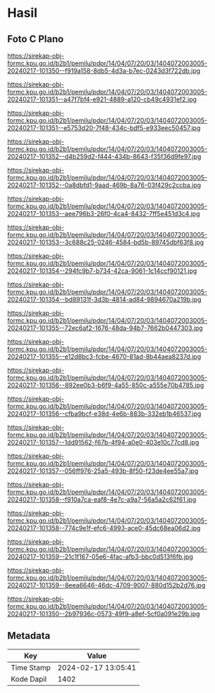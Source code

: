 # Hasil

## Foto C Plano

https://sirekap-obj-formc.kpu.go.id/b2b1/pemilu/pdpr/14/04/07/20/03/1404072003005-20240217-101350--f919a158-8db5-4d3a-b7ec-0243d3f722db.jpg

https://sirekap-obj-formc.kpu.go.id/b2b1/pemilu/pdpr/14/04/07/20/03/1404072003005-20240217-101351--a47f7bf4-e921-4889-a120-cb49c4931ef2.jpg

https://sirekap-obj-formc.kpu.go.id/b2b1/pemilu/pdpr/14/04/07/20/03/1404072003005-20240217-101351--e5753d20-7f48-434c-bdf5-e933eec50457.jpg

https://sirekap-obj-formc.kpu.go.id/b2b1/pemilu/pdpr/14/04/07/20/03/1404072003005-20240217-101352--d4b259d2-f444-434b-8643-f35f36d9fe97.jpg

https://sirekap-obj-formc.kpu.go.id/b2b1/pemilu/pdpr/14/04/07/20/03/1404072003005-20240217-101352--0a8dbfd1-9aad-469b-8a76-03f429c2ccba.jpg

https://sirekap-obj-formc.kpu.go.id/b2b1/pemilu/pdpr/14/04/07/20/03/1404072003005-20240217-101353--aee796b3-26f0-4ca4-8432-7ff5e451d3c4.jpg

https://sirekap-obj-formc.kpu.go.id/b2b1/pemilu/pdpr/14/04/07/20/03/1404072003005-20240217-101353--3c688c25-0246-4584-bd5b-89745dbf63f8.jpg

https://sirekap-obj-formc.kpu.go.id/b2b1/pemilu/pdpr/14/04/07/20/03/1404072003005-20240217-101354--294fc9b7-b734-42ca-9061-1c14ccf90121.jpg

https://sirekap-obj-formc.kpu.go.id/b2b1/pemilu/pdpr/14/04/07/20/03/1404072003005-20240217-101354--bd89131f-3d3b-4814-ad84-9894670a219b.jpg

https://sirekap-obj-formc.kpu.go.id/b2b1/pemilu/pdpr/14/04/07/20/03/1404072003005-20240217-101355--72ec6af2-1676-48da-94b7-7662b0447303.jpg

https://sirekap-obj-formc.kpu.go.id/b2b1/pemilu/pdpr/14/04/07/20/03/1404072003005-20240217-101355--e12d8bc3-fcbe-4670-81ad-8b44aea8237d.jpg

https://sirekap-obj-formc.kpu.go.id/b2b1/pemilu/pdpr/14/04/07/20/03/1404072003005-20240217-101356--892ee0b3-b6f9-4a55-850c-a555e70b4785.jpg

https://sirekap-obj-formc.kpu.go.id/b2b1/pemilu/pdpr/14/04/07/20/03/1404072003005-20240217-101356--cfba9bcf-e38d-4e6b-883b-332eb1b46537.jpg

https://sirekap-obj-formc.kpu.go.id/b2b1/pemilu/pdpr/14/04/07/20/03/1404072003005-20240217-101357--1dd91562-f67b-4f94-a0e0-403e10c77cd8.jpg

https://sirekap-obj-formc.kpu.go.id/b2b1/pemilu/pdpr/14/04/07/20/03/1404072003005-20240217-101357--056ff976-25a5-493b-8f50-f23de4ee55a7.jpg

https://sirekap-obj-formc.kpu.go.id/b2b1/pemilu/pdpr/14/04/07/20/03/1404072003005-20240217-101358--f910a7ca-eaf8-4e7c-a9a7-56a5a2c62f61.jpg

https://sirekap-obj-formc.kpu.go.id/b2b1/pemilu/pdpr/14/04/07/20/03/1404072003005-20240217-101358--774c9e1f-efc6-4993-ace0-45dc68ea06d2.jpg

https://sirekap-obj-formc.kpu.go.id/b2b1/pemilu/pdpr/14/04/07/20/03/1404072003005-20240217-101359--21c1f167-05e6-4fac-afb3-bbc0d513f6fb.jpg

https://sirekap-obj-formc.kpu.go.id/b2b1/pemilu/pdpr/14/04/07/20/03/1404072003005-20240217-101359--8eea6646-46dc-4709-9007-880d152b2d76.jpg

https://sirekap-obj-formc.kpu.go.id/b2b1/pemilu/pdpr/14/04/07/20/03/1404072003005-20240217-101350--2b97936c-0573-49f9-a8ef-5cf0a091e29b.jpg


## Metadata

| Key        | Value               |
| ---------- | ------------------- |
| Time Stamp | 2024-02-17 13:05:41 |
| Kode Dapil | 1402                |



